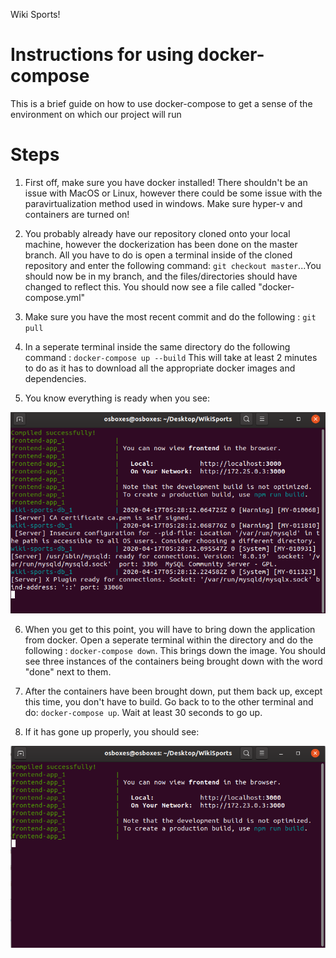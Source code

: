Wiki Sports!
# Instructions for using docker-compose

This is a brief guide on how to use docker-compose to get a sense of the environment on which our project will run

# Steps
1. First off, make sure you have docker installed! There shouldn't be an issue with MacOS or Linux, however there could be some issue with the paravirtualization method used in windows. Make sure hyper-v and containers are turned on!

2. You probably already have our repository cloned onto your local machine, however the dockerization has been done on the master branch. All you have to do is open a terminal inside of the cloned repository and enter the following command: `git checkout master`...You should now be in my branch, and the files/directories should have changed to reflect this. You should now see a file called "docker-compose.yml"

3. Make sure you have the most recent commit and do the following : `git pull`

4. In a seperate terminal inside the same directory do the following command : `docker-compose up --build` This will take at least 2 minutes to do as it has to download all the appropriate docker images and dependencies.

5. You know everything is ready when you see:

![alt text](https://github.com/Sports-Database/WikiSports/blob/master/Docker_Tut/first_build.PNG "built, but DB not ready")

6. When you get to this point, you will have to bring down the application from docker. Open a seperate terminal within the directory and do the following : `docker-compose down`. This brings down the image. You should see three instances of the containers being brought down with the word "done" next to them.

7. After the containers have been brought down, put them back up, except this time, you don't have to build. Go back to to the other terminal and do: `docker-compose up`. Wait at least 30 seconds to go up.

8. If it has gone up properly, you should see:

![alt text](https://github.com/Sports-Database/WikiSports/blob/master/Docker_Tut/success.PNG "built, but DB not ready")
